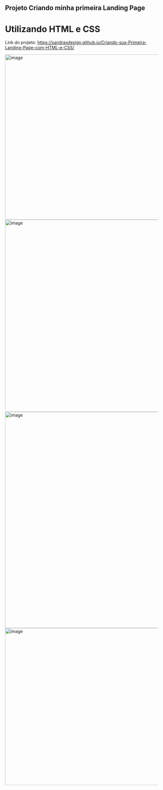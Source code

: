 ## Projeto Criando minha primeira Landing Page
# Utilizando HTML e CSS
Link do projeto: https://sandrasdesign.github.io/Criando-sua-Primeira-Landing-Page-com-HTML-e-CSS/

<img width="542" alt="image" src="https://github.com/SandraSDesign/Criando-sua-Primeira-Landing-Page-com-HTML-e-CSS/assets/139817366/9ed65c8e-c51e-4c04-95ba-54f59d444660">
<img width="630" alt="image" src="https://github.com/SandraSDesign/Criando-sua-Primeira-Landing-Page-com-HTML-e-CSS/assets/139817366/21c5d0c1-471d-486c-9d1d-d2b5fe987910">
<img width="709" alt="image" src="https://github.com/SandraSDesign/Criando-sua-Primeira-Landing-Page-com-HTML-e-CSS/assets/139817366/5154a248-900b-46a8-98f3-06eac17c70fd">
<img width="515" alt="image" src="https://github.com/SandraSDesign/Criando-sua-Primeira-Landing-Page-com-HTML-e-CSS/assets/139817366/e45313de-ab8e-428f-83ef-b3cfef9dad27">

